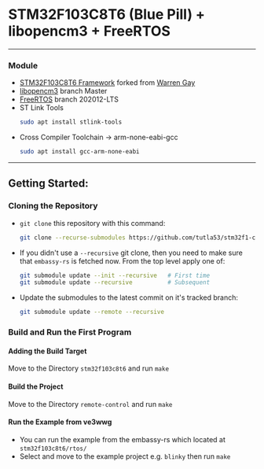 # STM32F103C8T6 (Blue Pill) + libopencm3 + FreeRTOS
***

### Module
- [STM32F103C8T6 Framework](https://github.com/tutla53/stm32f1-c-template.git) forked from [Warren Gay](https://github.com/ve3wwg)
- [libopencm3](https://github.com/libopencm3/libopencm3.git) branch Master
- [FreeRTOS](https://github.com/FreeRTOS/FreeRTOS-LTS.git) branch 202012-LTS
- ST Link Tools
  ```bash
  sudo apt install stlink-tools
  ```
- Cross Compiler Toolchain &#8594; arm-none-eabi-gcc
  ```bash
  sudo apt install gcc-arm-none-eabi
  ```
***

## Getting Started:
### Cloning the Repository
- `git clone` this repository with this command:
    ```bash
    git clone --recurse-submodules https://github.com/tutla53/stm32f1-c-template.git 
    ```
- If you didn't use a `--recursive` git clone, then you need to make
  sure that `embassy-rs` is fetched now. From the top level apply
  one of:
  ```bash
  git submodule update --init --recursive   # First time
  git submodule update --recursive          # Subsequent
  ```
- Update the submodules to the latest commit on it's tracked branch:
  ```bash
  git submodule update --remote --recursive
  ```
  
### Build and Run the First Program
#### Adding the Build Target
Move to the Directory `stm32f103c8t6` and run `make`

#### Build the Project
Move to the Directory `remote-control` and run `make`

#### Run the Example from ve3wwg
- You can run the example from the embassy-rs which located at `stm32f103c8t6/rtos/`
- Select and move to the example project e.g. `blinky` then run `make`

